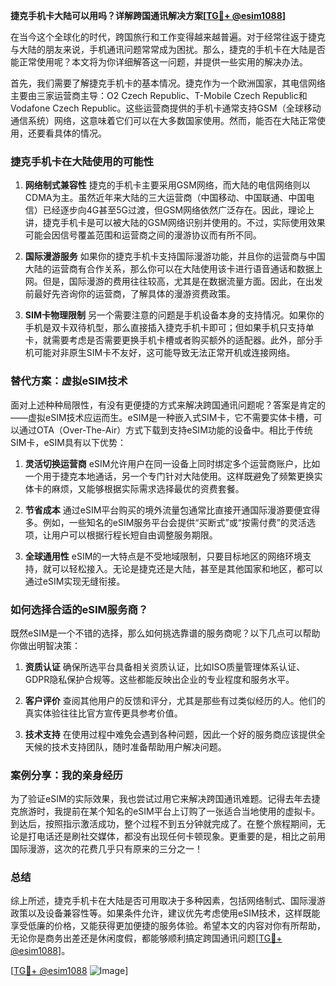**捷克手机卡大陆可以用吗？详解跨国通讯解决方案[[TG💪+ @esim1088](https://t.me/s/esim1088)]**

在当今这个全球化的时代，跨国旅行和工作变得越来越普遍。对于经常往返于捷克与大陆的朋友来说，手机通讯问题常常成为困扰。那么，捷克的手机卡在大陆是否能正常使用呢？本文将为你详细解答这一问题，并提供一些实用的解决办法。

首先，我们需要了解捷克手机卡的基本情况。捷克作为一个欧洲国家，其电信网络主要由三家运营商主导：O2 Czech Republic、T-Mobile Czech Republic和Vodafone Czech Republic。这些运营商提供的手机卡通常支持GSM（全球移动通信系统）网络，这意味着它们可以在大多数国家使用。然而，能否在大陆正常使用，还要看具体的情况。

### **捷克手机卡在大陆使用的可能性**

1. **网络制式兼容性**
   捷克的手机卡主要采用GSM网络，而大陆的电信网络则以CDMA为主。虽然近年来大陆的三大运营商（中国移动、中国联通、中国电信）已经逐步向4G甚至5G过渡，但GSM网络依然广泛存在。因此，理论上讲，捷克手机卡是可以被大陆的GSM网络识别并使用的。不过，实际使用效果可能会因信号覆盖范围和运营商之间的漫游协议而有所不同。

2. **国际漫游服务**
   如果你的捷克手机卡支持国际漫游功能，并且你的运营商与中国大陆的运营商有合作关系，那么你可以在大陆使用该卡进行语音通话和数据上网。但是，国际漫游的费用往往较高，尤其是在数据流量方面。因此，在出发前最好先咨询你的运营商，了解具体的漫游资费政策。

3. **SIM卡物理限制**
   另一个需要注意的问题是手机设备本身的支持情况。如果你的手机是双卡双待机型，那么直接插入捷克手机卡即可；但如果手机只支持单卡，就需要考虑是否需要更换手机卡槽或者购买额外的适配器。此外，部分手机可能对非原生SIM卡不友好，这可能导致无法正常开机或连接网络。

### **替代方案：虚拟eSIM技术**

面对上述种种局限性，有没有更便捷的方式来解决跨国通讯问题呢？答案是肯定的——虚拟eSIM技术应运而生。eSIM是一种嵌入式SIM卡，它不需要实体卡槽，可以通过OTA（Over-The-Air）方式下载到支持eSIM功能的设备中。相比于传统SIM卡，eSIM具有以下优势：

1. **灵活切换运营商**
   eSIM允许用户在同一设备上同时绑定多个运营商账户，比如一个用于捷克本地通话，另一个专门针对大陆使用。这样既避免了频繁更换实体卡的麻烦，又能够根据实际需求选择最优的资费套餐。

2. **节省成本**
   通过eSIM平台购买的境外流量包通常比直接开通国际漫游要便宜得多。例如，一些知名的eSIM服务平台会提供“买断式”或“按需付费”的灵活选项，让用户可以根据行程长短自由调整服务期限。

3. **全球通用性**
   eSIM的一大特点是不受地域限制，只要目标地区的网络环境支持，就可以轻松接入。无论是捷克还是大陆，甚至是其他国家和地区，都可以通过eSIM实现无缝衔接。

### **如何选择合适的eSIM服务商？**

既然eSIM是一个不错的选择，那么如何挑选靠谱的服务商呢？以下几点可以帮助你做出明智决策：

1. **资质认证**
   确保所选平台具备相关资质认证，比如ISO质量管理体系认证、GDPR隐私保护合规等。这些都能反映出企业的专业程度和服务水平。

2. **客户评价**
   查阅其他用户的反馈和评分，尤其是那些有过类似经历的人。他们的真实体验往往比官方宣传更具参考价值。

3. **技术支持**
   在使用过程中难免会遇到各种问题，因此一个好的服务商应该提供全天候的技术支持团队，随时准备帮助用户解决问题。

### **案例分享：我的亲身经历**

为了验证eSIM的实际效果，我也尝试过用它来解决跨国通讯难题。记得去年去捷克旅游时，我提前在某个知名的eSIM平台上订购了一张适合当地使用的虚拟卡。到达后，按照指示激活成功，整个过程不到五分钟就完成了。在整个旅程期间，无论是打电话还是刷社交媒体，都没有出现任何卡顿现象。更重要的是，相比之前用国际漫游，这次的花费几乎只有原来的三分之一！

### **总结**

综上所述，捷克手机卡在大陆是否可用取决于多种因素，包括网络制式、国际漫游政策以及设备兼容性等。如果条件允许，建议优先考虑使用eSIM技术，这样既能享受低廉的价格，又能获得更加便捷的服务体验。希望本文的内容对你有所帮助，无论你是商务出差还是休闲度假，都能够顺利搞定跨国通讯问题[[TG💪+ @esim1088](https://t.me/s/esim1088)]。

[[TG💪+ @esim1088](https://t.me/s/esim1088) ![Image](https://i.postimg.cc/4NQfJmqS/Snipaste-2025-05-13-00-14-12.png)]